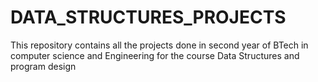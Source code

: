 # DATA_STRUCTURES_PROJECTS
This repository contains all the projects done in second year of BTech in computer science and Engineering for the course Data Structures and program design
